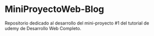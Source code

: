 # MiniProyectoWeb-Blog
Repositorio dedicado al desarrollo del mini-proyecto #1 del tutorial de udemy de Desarrollo Web Completo.
